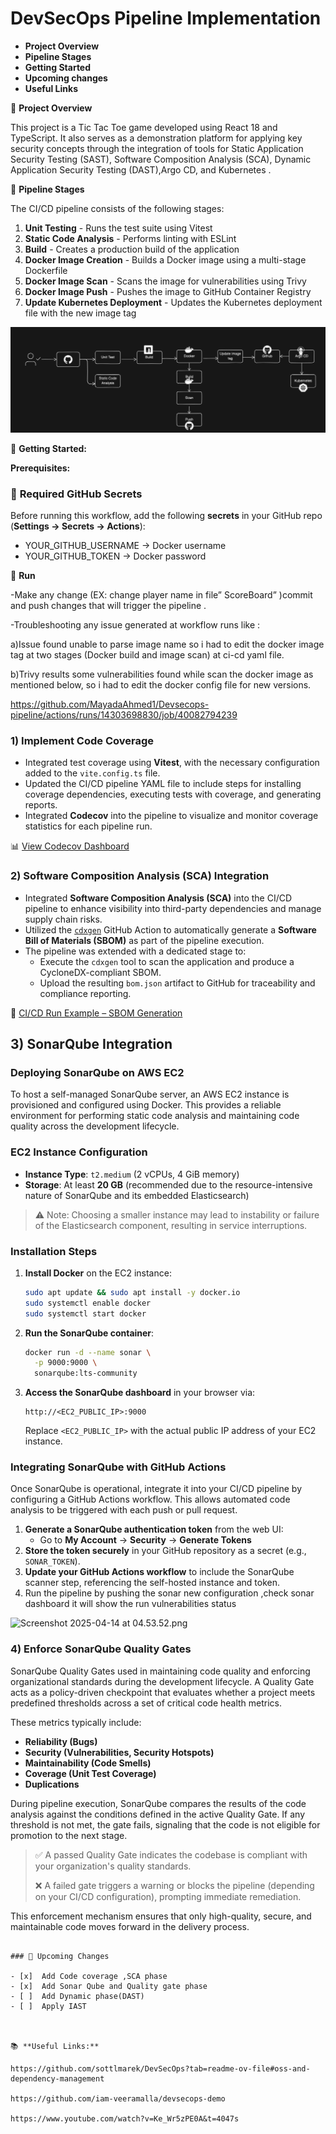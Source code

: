 # DevSecOps Pipeline Implementation 

- **Project Overview**
- **Pipeline Stages**
- **Getting Started**
- **Upcoming changes**
- **Useful Links**



📌 **Project Overview**

This project is a Tic Tac Toe game developed using React 18 and TypeScript. It also serves as a demonstration platform for applying key security concepts through the integration of tools for Static Application Security Testing (SAST), Software Composition Analysis (SCA), Dynamic Application Security Testing (DAST),Argo CD, and Kubernetes .


🌟  **Pipeline Stages**

The CI/CD pipeline consists of the following stages:

1. **Unit Testing** - Runs the test suite using Vitest
2. **Static Code Analysis** - Performs linting with ESLint
3. **Build** - Creates a production build of the application
4. **Docker Image Creation** - Builds a Docker image using a multi-stage Dockerfile
5. **Docker Image Scan** - Scans the image for vulnerabilities using Trivy
6. **Docker Image Push** - Pushes the image to GitHub Container Registry
7. **Update Kubernetes Deployment** - Updates the Kubernetes deployment file with the new image tag

![Devsecops-pipeline](./images/pipeline_1.png)



 🎯 **Getting Started:**

**Prerequisites:**

### 🔹 **Required GitHub Secrets**

Before running this workflow, add the following **secrets** in your GitHub repo (**Settings → Secrets → Actions**):

- YOUR_GITHUB_USERNAME  → Docker username
- YOUR_GITHUB_TOKEN → Docker password

🔹 **Run**

-Make any change (EX: change player name in file” ScoreBoard” )commit and push changes that will trigger the pipeline .

-Troubleshooting any issue generated at workflow runs like :

 a)Issue found unable to parse image name so i had to edit the docker image tag at two stages (Docker build and image scan) at ci-cd yaml file.

 b)Trivy results some vulnerabilities found while scan the docker image as mentioned below, so i had to edit the docker config file for new versions.

 https://github.com/MayadaAhmed1/Devsecops-pipeline/actions/runs/14303698830/job/40082794239


### 1) Implement Code Coverage

- Integrated test coverage using **Vitest**, with the necessary configuration added to the `vite.config.ts` file.
- Updated the CI/CD pipeline YAML file to include steps for installing coverage dependencies, executing tests with coverage, and generating reports.
- Integrated **Codecov** into the pipeline to visualize and monitor coverage statistics for each pipeline run.

📊 [View Codecov Dashboard](https://app.codecov.io/gh/MayadaAhmed1/Devsecops-pipeline)

### 2) **Software Composition Analysis (SCA) Integration**

- Integrated **Software Composition Analysis (SCA)** into the CI/CD pipeline to enhance visibility into third-party dependencies and manage supply chain risks.
- Utilized the [`cdxgen`](https://github.com/CycloneDX/cdxgen) GitHub Action to automatically generate a **Software Bill of Materials (SBOM)** as part of the pipeline execution.
- The pipeline was extended with a dedicated stage to:
    - Execute the `cdxgen` tool to scan the application and produce a CycloneDX-compliant SBOM.
    - Upload the resulting `bom.json` artifact to GitHub for traceability and compliance reporting.

📎 [CI/CD Run Example – SBOM Generation](https://github.com/MayadaAhmed1/Devsecops-pipeline/actions/runs/14427428542)

## 3) SonarQube Integration

### Deploying SonarQube on AWS EC2

To host a self-managed SonarQube server, an AWS EC2 instance is provisioned and configured using Docker. This provides a reliable environment for performing static code analysis and maintaining code quality across the development lifecycle.

### **EC2 Instance Configuration**

- **Instance Type**: `t2.medium` (2 vCPUs, 4 GiB memory)
- **Storage**: At least **20 GB** (recommended due to the resource-intensive nature of SonarQube and its embedded Elasticsearch)

> ⚠️ Note: Choosing a smaller instance may lead to instability or failure of the Elasticsearch component, resulting in service interruptions.
> 

### **Installation Steps**

1. **Install Docker** on the EC2 instance:
    
    ```bash
    sudo apt update && sudo apt install -y docker.io
    sudo systemctl enable docker
    sudo systemctl start docker
    ```
    
2. **Run the SonarQube container**:
    
    ```bash
    docker run -d --name sonar \
      -p 9000:9000 \
      sonarqube:lts-community
    ```
    
3. **Access the SonarQube dashboard** in your browser via:
    
    ```
    http://<EC2_PUBLIC_IP>:9000
    ```
    
    Replace `<EC2_PUBLIC_IP>` with the actual public IP address of your EC2 instance.
    

### Integrating SonarQube with GitHub Actions

Once SonarQube is operational, integrate it into your CI/CD pipeline by configuring a GitHub Actions workflow. This allows automated code analysis to be triggered with each push or pull request.

1. **Generate a SonarQube authentication token** from the web UI:
    - Go to **My Account** → **Security** → **Generate Tokens**
2. **Store the token securely** in your GitHub repository as a secret (e.g., `SONAR_TOKEN`).
3. **Update your GitHub Actions workflow** to include the SonarQube scanner step, referencing the self-hosted instance and token.
4. Run the pipeline by pushing the sonar new configuration ,check sonar dashboard it will show the run vulnerabilities status 

 

![Screenshot 2025-04-14 at 04.53.52.png](attachment:bb31cd6f-14b4-49f1-9647-90032025cf88:Screenshot_2025-04-14_at_04.53.52.png)

### 4) Enforce SonarQube Quality Gates

SonarQube Quality Gates used in maintaining code quality and enforcing organizational standards during the development lifecycle. A Quality Gate acts as a policy-driven checkpoint that evaluates whether a project meets predefined thresholds across a set of critical code health metrics.

These metrics typically include:

- **Reliability (Bugs)**
- **Security (Vulnerabilities, Security Hotspots)**
- **Maintainability (Code Smells)**
- **Coverage (Unit Test Coverage)**
- **Duplications**

During pipeline execution, SonarQube compares the results of the code analysis against the conditions defined in the active Quality Gate. If any threshold is not met, the gate fails, signaling that the code is not eligible for promotion to the next stage.

> ✅ A passed Quality Gate indicates the codebase is compliant with your organization's quality standards.
> 
> 
> ❌ A failed gate triggers a warning or blocks the pipeline (depending on your CI/CD configuration), prompting immediate remediation.
> 

This enforcement mechanism ensures that only high-quality, secure, and maintainable code moves forward in the delivery process.



```

### 📌 Upcoming Changes

- [x]  Add Code coverage ,SCA phase
- [x]  Add Sonar Qube and Quality gate phase
- [ ]  Add Dynamic phase(DAST)
- [ ]  Apply IAST



📚 **Useful Links:**

https://github.com/sottlmarek/DevSecOps?tab=readme-ov-file#oss-and-dependency-management

https://github.com/iam-veeramalla/devsecops-demo

https://www.youtube.com/watch?v=Ke_Wr5zPE0A&t=4047s

